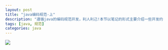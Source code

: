 ```yaml
---
layout: post
title: "java编码规范-上"
description: "遵循java的编码规范开发，利人利己!本节以笔记的形式主要介绍一些开发约定和命名规范"
tags: [java, 规范]
categories: java
---
```


![](/blog/images/posts_imgs/201604110101.jpg)